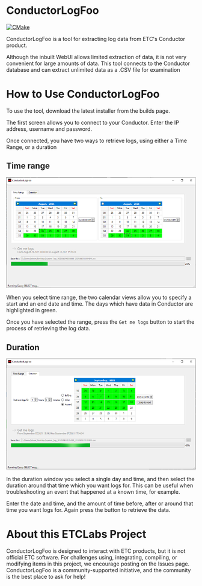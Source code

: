 # ConductorLogFoo
[![CMake](https://github.com/ETCLabs/ConductorLogFoo/actions/workflows/cmake.yml/badge.svg)](https://github.com/ETCLabs/ConductorLogFoo/actions/workflows/cmake.yml)

ConductorLogFoo is a tool for extracting log data from ETC's Conductor product.

Although the inbuilt WebUI allows limited extraction of data, it is not very convenient for large amounts of data. This tool connects to the Conductor database and can extract unlimited data as a .CSV file for examination

# How to Use ConductorLogFoo
To use the tool, download the latest installer from the builds page.

The first screen allows you to connect to your Conductor. Enter the IP address, username and password.

Once connected, you have two ways to retrieve logs, using either a Time Range, or a duration

## Time range

![Time Range](./images/range.png)

When you select time range, the two calendar views allow you to specify a start and an end date and time. The days which have data in Conductor are highlighted in green.

Once you have selected the range, press the `Get me logs` button to start the process of retrieving the log data.

## Duration


![Time Range](./images/duration.png)

In the duration window you select a single day and time, and then select the duration around that time which you want logs for. This can be useful when troubleshooting an event that happened at a known time, for example.

Enter the date and time, and the amount of time before, after or around that time you want logs for. Again press the button to retrieve the data.

# About this ETCLabs Project
ConductorLogFoo is designed to interact with ETC products, but it is not official ETC software. For challenges using, integrating, compiling, or modifying items in this project, we encourage posting on the Issues page. ConductorLogFoo is a community-supported initiative, and the community is the best place to ask for help!